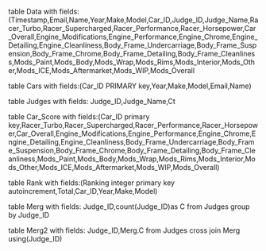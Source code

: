table Data with fields:(Timestamp,Email,Name,Year,Make,Model,Car_ID,Judge_ID,Judge_Name,Racer_Turbo,Racer_Supercharged,Racer_Performance,Racer_Horsepower,Car_Overall,Engine_Modifications,Engine_Performance,Engine_Chrome,Engine_Detailing,Engine_Cleanliness,Body_Frame_Undercarriage,Body_Frame_Suspension,Body_Frame_Chrome,Body_Frame_Detailing,Body_Frame_Cleanliness,Mods_Paint,Mods_Body,Mods_Wrap,Mods_Rims,Mods_Interior,Mods_Other,Mods_ICE,Mods_Aftermarket,Mods_WIP,Mods_Overall

table Cars with fields:(Car_ID PRIMARY key,Year,Make,Model,Email,Name)

table Judges with fields: Judge_ID,Judge_Name,Ct

table Car_Score with fields:(Car_ID primary key,Racer_Turbo,Racer_Supercharged,Racer_Performance,Racer_Horsepower,Car_Overall,Engine_Modifications,Engine_Performance,Engine_Chrome,Engine_Detailing,Engine_Cleanliness,Body_Frame_Undercarriage,Body_Frame_Suspension,Body_Frame_Chrome,Body_Frame_Detailing,Body_Frame_Cleanliness,Mods_Paint,Mods_Body,Mods_Wrap,Mods_Rims,Mods_Interior,Mods_Other,Mods_ICE,Mods_Aftermarket,Mods_WIP,Mods_Overall)

table Rank with fields:(Ranking integer primary key autoincrement,Total,Car_ID,Year,Make,Model)

table Merg with fields: Judge_ID,count(Judge_ID)as C from Judges group by Judge_ID

table Merg2 with fields: Judge_ID,Merg.C from Judges cross join Merg using(Judge_ID)

